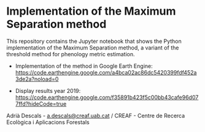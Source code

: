 # Implementation of the Maximum Separation method

This repository contains the Jupyter notebook that shows the Python implementation of the Maximum Separation method, a variant of the threshold method for phenology metric estimation. 

- Implementation of the method in Google Earth Engine: 
https://code.earthengine.google.com/a4bca02ac86dc5420399fdf452a3de2a?noload=0

- Display results year 2019: 
 https://code.earthengine.google.com/f35891b423f5c00bb43cafe96d077ffd?hideCode=true

Adrià Descals - a.descals@creaf.uab.cat / CREAF - Centre de Recerca Ecològica i Aplicacions Forestals
